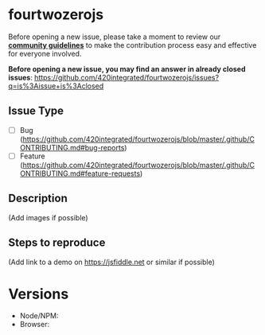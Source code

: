 # fourtwozerojs

Before opening a new issue, please take a moment to review our [**community guidelines**](https://github.com/420integrated/fourtwozerojs/blob/master/.github/CONTRIBUTING.md) to make the contribution process easy and effective for everyone involved.

**Before opening a new issue, you may find an answer in already closed issues**:
https://github.com/420integrated/fourtwozerojs/issues?q=is%3Aissue+is%3Aclosed

## Issue Type

- [ ] Bug (https://github.com/420integrated/fourtwozerojs/blob/master/.github/CONTRIBUTING.md#bug-reports)
- [ ] Feature (https://github.com/420integrated/fourtwozerojs/blob/master/.github/CONTRIBUTING.md#feature-requests)

## Description

(Add images if possible)

## Steps to reproduce

(Add link to a demo on https://jsfiddle.net or similar if possible)

# Versions

- Node/NPM:
- Browser:
